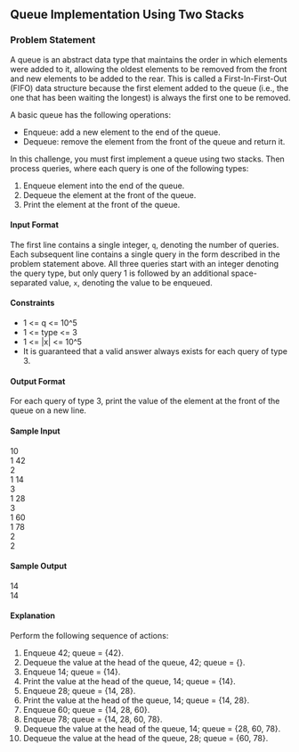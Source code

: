 ## Queue Implementation Using Two Stacks

### Problem Statement

A queue is an abstract data type that maintains the order in which elements were added to it, allowing the oldest elements to be removed from the front and new elements to be added to the rear. This is called a First-In-First-Out (FIFO) data structure because the first element added to the queue (i.e., the one that has been waiting the longest) is always the first one to be removed.

A basic queue has the following operations:

- Enqueue: add a new element to the end of the queue.
- Dequeue: remove the element from the front of the queue and return it.

In this challenge, you must first implement a queue using two stacks. Then process queries, where each query is one of the following types:

1. Enqueue element into the end of the queue.
2. Dequeue the element at the front of the queue.
3. Print the element at the front of the queue.

#### Input Format

The first line contains a single integer, `q`, denoting the number of queries. Each subsequent line contains a single query in the form described in the problem statement above. All three queries start with an integer denoting the query type, but only query 1 is followed by an additional space-separated value, `x`, denoting the value to be enqueued.

#### Constraints

- 1 <= q <= 10^5
- 1 <= type <= 3
- 1 <= |x| <= 10^5
- It is guaranteed that a valid answer always exists for each query of type 3.

#### Output Format

For each query of type 3, print the value of the element at the front of the queue on a new line.

#### Sample Input
10  <br/>
1 42  <br/>
2  <br/>
1 14  <br/>
3  <br/>
1 28  <br/>
3  <br/>
1 60  <br/>
1 78  <br/>
2  <br/>
2

#### Sample Output
14  <br/>
14



#### Explanation

Perform the following sequence of actions:

1. Enqueue 42; queue = {42}.
2. Dequeue the value at the head of the queue, 42; queue = {}.
3. Enqueue 14; queue = {14}.
4. Print the value at the head of the queue, 14; queue = {14}.
5. Enqueue 28; queue = {14, 28}.
6. Print the value at the head of the queue, 14; queue = {14, 28}.
7. Enqueue 60; queue = {14, 28, 60}.
8. Enqueue 78; queue = {14, 28, 60, 78}.
9. Dequeue the value at the head of the queue, 14; queue = {28, 60, 78}.
10. Dequeue the value at the head of the queue, 28; queue = {60, 78}.
